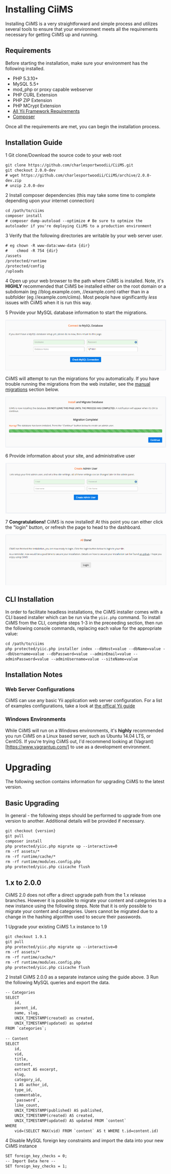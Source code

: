 # Installing CiiMS

Installing CiiMS is a very straightforward and simple process and utilizes several tools to ensure that your environment meets all the requirements necessary for getting CiiMS up and running.

## Requirements

Before starting the installation, make sure your environment has the following installed.

- PHP 5.3.10+
- MySQL 5.5+
- mod_php or proxy capable webserver
- PHP CURL Extension
- PHP ZIP Extension
- PHP MCrypt Extension
- [All Yii Framework Requirements](http://www.yiiframework.com/doc/guide/1.1/en/quickstart.installation)
- [Composer](https://getcomposer.org/download/)

Once all the requirements are met, you can begin the installation process.

## Installation Guide

1 Git clone/Download the source code to your web root

```
git clone https://github.com/charlesportwoodii/CiiMS.git
git checkout 2.0.0-dev
# wget https://github.com/charlesportwoodii/CiiMS/archive/2.0.0-dev.zip
# unzip 2.0.0-dev
```

2 Install composer dependencies (this may take some time to complete depending upon your internet connection)

```
cd /path/to/ciims
composer install
# composer dump-autoload --optimize # Be sure to optmize the autoloader if you're deploying CiiMS to a production environment
```

3 Verify that the following directories are writable by your web server user.

```
# eg chown -R www-data:www-data {dir}
#    chmod -R 754 {dir}
/assets
/protected/runtime
/protected/config
/uploads
```

4 Open up your web browser to the path where CiiMS is installed. Note, it's __HIGHLY__ recommended that CiiMS be installed either on the root domain or a subdomain (eg //blog.example.com, //example.com) rather than in a subfolder (eg //example.com/ciims). Most people have significantly _less_ issues with CiiMS when it is run this way.

5 Provide your MySQL database information to start the migrations.

<img src="/images/installation/001.PNG" class="img"/>

CiiMS will attempt to run the migrations for you automatically. If you have trouble running the migrations from the web installer, see the [manual migrations](/installation.html#installing-ciims-installation-notes-manual-migrations) section below.

<img src="/images/installation/002.PNG" class="img" />

6 Provide information about your site, and administrative user

<img src="/images/installation/003.PNG" class="img"/>

7 __Congratulations!__ CiiMS is now installed! At this point you can either click the "login" button, or refresh the page to head to the dashboard.

<img src="/images/installation/004.png" class="img"/>

## CLI Installation

In order to facilitate headless installations, the CiiMS installer comes with a CLI based installer which can be run via the ```yiic.php``` command. To install CiiMS from the CLI, complete steps 1-3 in the preceeding section, then run the following console commands, replacing each value for the appropriate value:

```
cd /path/to/ciims
php protected/yiic.php installer index --dbHost=value --dbName=value --dbUsername=value --dbPassword=value --adminEmail=value --adminPassword=value --adminUsername=value --siteName=value
```

## Installation Notes

### Web Server Configurations
CiiMS can use any basic Yii application web server configuration. For a list of examples configurations, take a look at [the offical Yii guide](http://www.yiiframework.com/doc/guide/1.1/en/quickstart.apache-nginx-config)

### Windows Environments

While CiiMS will run on a Windows environments, it's __highly__ recommended you run CiiMS on a Linux based server, such as Ubuntu 14.04 LTS, or CentOS. If you're trying CiiMS out, I'd recommend looking at (Vagrant)[https://www.vagrantup.com/] to use as a development environment.

# Upgrading

The following section contains information for upgrading CiiMS to the latest version.

## Basic Upgrading

In general - the following steps should be performed to upgrade from one version to another. Additional details will be provided if necessary.

```
git checkout {version}
git pull
composer install
php protected/yiic.php migrate up --interactive=0
rm -rf assets/*
rm -rf runtime/cache/*
rm -rf runtime/modules.config.php
php protected/yiic.php ciicache flush
```
## 1.x to 2.0.0

CiiMS 2.0 does not offer a direct upgrade path from the 1.x release branches. However it is possible to migrate your content and categories to a new instance using the following steps. Note that it is only possible to migrate your content and categories. Users cannot be migrated due to a change in the hashing algorithm used to secure their passwords.

1 Upgrade your existing CiiMS 1.x instance to 1.9

```
git checkout 1.9.1
git pull
php protected/yiic.php migrate up --interactive=0
rm -rf assets/*
rm -rf runtime/cache/*
rm -rf runtime/modules.config.php
php protected/yiic.php ciicache flush
```

2 Install CiiMS 2.0.0 as a separate instance using the guide above.
3 Run the following MySQL queries and export the data.

```
-- Categories
SELECT 
	id, 
	parent_id, 
	name, slug, 
	UNIX_TIMESTAMP(created) as created,
	UNIX_TIMESTAMP(updated) as updated 
FROM `categories`;

-- Content
SELECT
	id, 
	vid, 
	title, 
	content, 
	extract AS excerpt, 
	slug, 
	category_id,
	1 AS author_id,
	type_id,
	commentable,
	`password`,
	like_count,
	UNIX_TIMESTAMP(published) AS published,
	UNIX_TIMESTAMP(created) AS created,
	UNIX_TIMESTAMP(updated) AS updated FROM `content` 
WHERE 
	vid=(SELECT MAX(vid) FROM `content` AS t WHERE t.id=content.id)
```

4 Disable MySQL foreign key constraints and import the data into your new CiiMS instance

```
SET foreign_key_checks = 0;
-- Import Data here --
SET foreign_key_checks = 1;
```